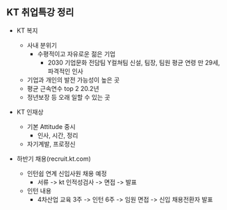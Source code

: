 ## KT 취업특강 정리

- KT 복지
  - 사내 분위기
    - 수평적이고 자유로운 젊은 기업 
      - 2030 기업문화 전담팀 Y컬쳐팀 신설, 팀장, 팀원 평균 연령 만 29세, 파격적인 인사
  - 기업과 개인의 발전 가능성이 높은 곳
  - 평균 근속연수 top 2 20.2년
  - 정년보장 등 오래 일할 수 있는 곳
 - KT 인재상
    - 기본 Attitude 중시
      - 인사, 시간, 정리
    - 자기계발, 프로정신
 
 - 하반기 채용(recruit.kt.com)
    - 인턴쉽 연계 신입사원 채용 예정
      - 서류 -> kt 인적성검사 -> 면접 -> 발표
    - 인턴 내용
      - 4차산업 교육 3주 -> 인턴 6주 -> 임원 면접 -> 신입 채용전환자 발표
  
